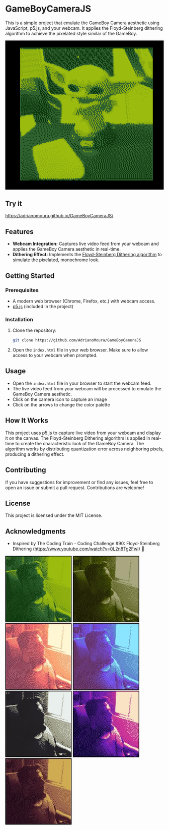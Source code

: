 # GameBoyCameraJS

This is a simple project that emulate the GameBoy Camera aesthetic using JavaScript, p5.js, and your webcam. It applies the Floyd-Steinberg dithering algorithm to achieve the pixelated style similar of the GameBoy.

![Sample](https://github.com/AdrianoMoura/GameBoyCameraJS/blob/master/samples/grogu.png?raw=true)

## Try it 

https://adrianomoura.github.io/GameBoyCameraJS/

## Features

- **Webcam Integration:** Captures live video feed from your webcam and applies the GameBoy Camera aesthetic in real-time.
- **Dithering Effect:** Implements the [Floyd-Steinberg Dithering algorithm](https://en.wikipedia.org/wiki/Floyd%E2%80%93Steinberg_dithering) to simulate the pixelated, monochrome look.

## Getting Started

### Prerequisites

- A modern web browser (Chrome, Firefox, etc.) with webcam access.
- [p5.js](https://p5js.org/) (included in the project)

### Installation

1. Clone the repository:
    ```bash
    git clone https://github.com/AdrianoMoura/GameBoyCameraJS
    ```
3. Open the `index.html` file in your web browser. Make sure to allow access to your webcam when prompted.

## Usage

- Open the `index.html` file in your browser to start the webcam feed.
- The live video feed from your webcam will be processed to emulate the GameBoy Camera aesthetic.
- Click on the camera icon to capture an image
- Click on the arrows to change the color palette

## How It Works

This project uses p5.js to capture live video from your webcam and display it on the canvas. The Floyd-Steinberg Dithering algorithm is applied in real-time to create the characteristic look of the GameBoy Camera. The algorithm works by distributing quantization error across neighboring pixels, producing a dithering effect.

## Contributing

If you have suggestions for improvement or find any issues, feel free to open an issue or submit a pull request. Contributions are welcome!

## License

This project is licensed under the MIT License.

## Acknowledgments

- Inspired by The Coding Train - Coding Challenge #90: Floyd-Steinberg Dithering (https://www.youtube.com/watch?v=0L2n8Tg2FwI) 🚂


![Photo1](https://github.com/AdrianoMoura/GameBoyCameraJS/blob/master/samples/photo1.jpg?raw=true) ![Photo2](https://github.com/AdrianoMoura/GameBoyCameraJS/blob/master/samples/photo2.jpg?raw=true) ![Photo3](https://github.com/AdrianoMoura/GameBoyCameraJS/blob/master/samples/photo3.jpg?raw=true) ![Photo4](https://github.com/AdrianoMoura/GameBoyCameraJS/blob/master/samples/photo4.jpg?raw=true) ![Photo5](https://github.com/AdrianoMoura/GameBoyCameraJS/blob/master/samples/photo5.jpg?raw=true) ![Photo6](https://github.com/AdrianoMoura/GameBoyCameraJS/blob/master/samples/photo6.jpg?raw=true) ![Photo7](https://github.com/AdrianoMoura/GameBoyCameraJS/blob/master/samples/photo7.jpg?raw=true)